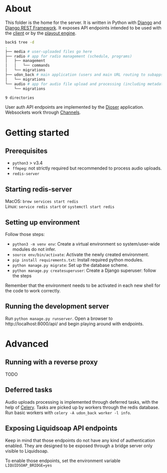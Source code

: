 # About
This folder is the home for the server.
It is written in Python with [Django](https://www.djangoproject.com/)
and [Django REST Framework](http://www.django-rest-framework.org/).
It exposes API endpoints intended to be used with the [client](../front)
or by the [playout engine](../liquidsoap).

```sh
back$ tree -d
.
├── media # user-uploaded files go here
├── radio # app for radio management (schedule, programs)
│   ├── management
│   │   └── commands
│   └── migrations
├── udon_back # main application (users and main URL routing to subapps).
│   └── migrations
└── audio # app for audio file upload and processing (including metadata updates).
    └── migrations

9 directories
```

User auth API endpoints are implemented by the
[Djoser](https://github.com/sunscrapers/djoser) application.  
Websockets work through [Channels](https://github.com/django/channels).


# Getting started

## Prerequisites

* `python3` > v3.4
* `ffmpeg`: not strictly required but recommended to process audio uploads.
* `redis-server`

## Starting redis-server
MacOS: `brew services start redis`  
Linux: `service redis start` or `systemctl start redis`

## Setting up environment
Follow those steps:
* `python3 -m venv env`: Create a virtual environment so system/user-wide modules do not infer.
* `source env/bin/activate`: Activate the newly created environment.
* `pip install requirements.txt`: Install required python modules.
* `python manage.py migrate`: Set up the database scheme.
* `python manage.py createsuperuser`: Create a Django superuser: follow the steps

Remember that the environment needs to be activated in each new shell for the code to work correctly.

## Running the development server
Run `python manage.py runserver`. Open a browser to http://localhost:8000/api/
and begin playing around with endpoints.

# Advanced

## Running with a reverse proxy
TODO

## Deferred tasks
Audio uploads processing is implemented through deferred tasks, with the help of
[Celery](http://www.celeryproject.org/).
Tasks are picked up by workers through the redis database.  
Run basic workers with `celery -A udon_back worker -l info`.

## Exposing Liquidsoap API endpoints
Keep in mind that those endpoints do not have any kind of authentication enabled.
They are designed to be exposed through a bridge server only visible to Liquidsoap.

To enable those endpoints, set the environment variable `LIQUIDSOAP_BRIDGE=yes`
